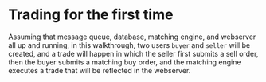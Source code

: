 # Trading for the first time 
Assuming that message queue, database, matching engine, and webserver all up and running, in this walkthrough, two users `buyer` and `seller` will be created, and a trade will happen in which the seller first submits a sell order, then the buyer submits a matching buy order, and the matching engine executes a trade that will be reflected in the webserver.
